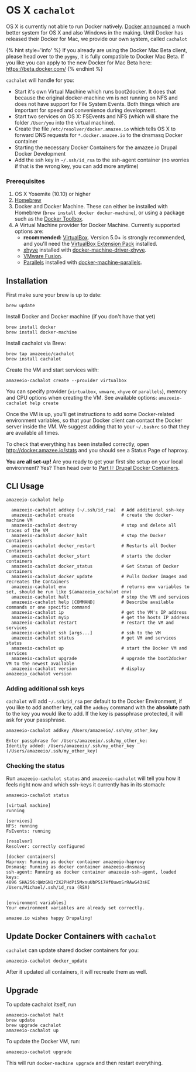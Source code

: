 # OS X `cachalot`

<!-- toc -->

 OS X is currently not able to run Docker natively. [Docker announced](https://blog.docker.com/2016/03/docker-for-mac-windows-beta/) a much better system for OS X and also Windows in the making. Until Docker has released their Docker for Mac, we provide our own system, called `cachalot`

{% hint style='info' %}
If you already are using the Docker Mac Beta client, please head over to the `pygmy`, it is fully compatible to Docker Mac Beta. If you like you can apply to the new Docker for Mac Beta here: https://beta.docker.com/
{% endhint %}


`cachalot` will handle for you:
* Start it's own Virtual Machine which runs boot2docker. It does that because the original docker-machine vm is not running on NFS and does not have support for File System Events. Both things which are important for speed and convenience during development.
* Start two services on OS X: FSEvents and NFS (which will share the folder `/User/you` into the virtual machine).
* Create the file `/etc/resolver/docker.amazee.io` which tells OS X to forward DNS requests for `*.docker.amazee.io` to the dnsmasq Docker container
* Starting the necessary Docker Containers for the amazee.io Drupal Docker Development
* Add the ssh key in `~/.ssh/id_rsa` to the ssh-agent container (no worries if that is the wrong key, you can add more anytime)

### Prerequisites

1. OS X Yosemite (10.10) or higher
1. [Homebrew](https://github.com/Homebrew/homebrew)
1. Docker and Docker Machine. These can either be installed with Homebrew (`brew install docker docker-machine`), or using a package such as the [Docker Toolbox](https://www.docker.com/products/docker-toolbox).
1. A Virtual Machine provider for Docker Machine. Currently supported options are:
    * **recommended:** [VirtualBox](https://www.virtualbox.org). Version 5.0+ is strongly recommended, and you'll need the [VirtualBox Extension Pack](https://www.virtualbox.org/wiki/Downloads) installed.
    * [xhyve](http://www.xhyve.org/) installed with [docker-machine-driver-xhyve](https://github.com/zchee/docker-machine-driver-xhyve#install).
    * [VMware Fusion](http://www.vmware.com/products/fusion).
    * [Parallels](https://www.parallels.com/products/desktop/) installed with [docker-machine-parallels](https://github.com/Parallels/docker-machine-parallels).

## Installation

First make sure your brew is up to date:

    brew update

Install Docker and Docker machine (if you don't have that yet)

    brew install docker
    brew install docker-machine

Install cachalot via Brew:

    brew tap amazeeio/cachalot
    brew install cachalot

Create the VM and start services with:

    amazeeio-cachalot create --provider virtualbox

You can specify provider (`virtualbox`, `vmware`, `xhyve` or `parallels`), memory and CPU options when creating the VM. See available options: `amazeeio-cachalot help create`

Once the VM is up, you'll get instructions to add some Docker-related environment variables, so that your Docker client can contact the Docker server inside the VM. We suggest adding that to your `~/.bashrc` so that they are available all times.

To check that everything has been installed correctly, open http://docker.amazee.io/stats and you should see a Status Page of haproxy.

**You are all set-up!** Are you ready to get your first site setup on your local environment? Yes? Then head over to [Part II: Drupal Docker Containers](drupal_site_containers.md).

## CLI Usage

```
amazeeio-cachalot help

  amazeeio-cachalot addkey [~/.ssh/id_rsa]  # Add additional ssh-key
  amazeeio-cachalot create                  # create the docker-machine VM
  amazeeio-cachalot destroy                 # stop and delete all traces of the VM
  amazeeio-cachalot docker_halt             # stop the Docker Containers
  amazeeio-cachalot docker_restart          # Restarts all Docker Containers
  amazeeio-cachalot docker_start            # starts the docker containers
  amazeeio-cachalot docker_status           # Get Status of Docker containers
  amazeeio-cachalot docker_update           # Pulls Docker Images and recreates the Containers
  amazeeio-cachalot env                     # returns env variables to set, should be run like $(amazeeio_cachalot env)
  amazeeio-cachalot halt                    # stop the VM and services
  amazeeio-cachalot help [COMMAND]          # Describe available commands or one specific command
  amazeeio-cachalot ip                      # get the VM's IP address
  amazeeio-cachalot myip                    # get the hosts IP address
  amazeeio-cachalot restart                 # restart the VM and services
  amazeeio-cachalot ssh [args...]           # ssh to the VM
  amazeeio-cachalot status                  # get VM and services status
  amazeeio-cachalot up                      # start the Docker VM and services
  amazeeio-cachalot upgrade                 # upgrade the boot2docker VM to the newest available
  amazeeio-cachalot version                 # display amazeeio_cachalot version
```

### Adding additional ssh keys

`cachalot` will add `~/.ssh/id_rsa` per default to the Docker Environment, if you like to add another key, call the `addkey` command with the **absolute** path to the key you would like to add. If the key is passphrase protected, it will ask for your passphrase.

    amazeeio-cachalot addkey /Users/amazeeio/.ssh/my_other_key

    Enter passphrase for /Users/amazeeio/.ssh/my_other_ke:
    Identity added: /Users/amazeeio/.ssh/my_other_key (/Users/amazeeio/.ssh/my_other_key)

### Checking the status

Run `amazeeio-cachalot status` and `amazeeio-cachalot` will tell you how it feels right now and which ssh-keys it currently has in its stomach:

    amazeeio-cachalot status

    [virtual machine]
    running

    [services]
    NFS: running
    FsEvents: running

    [resolver]
    Resolver: correctly configured

    [docker containers]
    Haproxy: Running as docker container amazeeio-haproxy
    Dnsmasq: Running as docker container amazeeio-dnsmasq
    ssh-agent: Running as docker container amazeeio-ssh-agent, loaded keys:
    4096 SHA256:QWzGN1r2X2PHdPi5MxsuUbPSi7HfOuwoSrRAwG43sHI /Users/Michael/.ssh/id_rsa (RSA)


    [environment variables]
    Your environment variables are already set correctly.

    amazee.io wishes happy Drupaling!

## Update Docker Containers with `cachalot`

`cachalot` can update shared docker containers for you:

    amazeeio-cachalot docker_update

After it updated all containers, it will recreate them as well.

## Upgrade

To update cachalot itself, run

    amazeeio-cachalot halt
    brew update
    brew upgrade cachalot
    amazeeio-cachalot up

To update the Docker VM, run:

    amazeeio-cachalot upgrade

This will run `docker-machine upgrade` and then restart everything.
